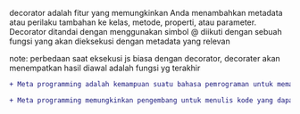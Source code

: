 decorator adalah fitur yang memungkinkan Anda menambahkan metadata atau perilaku tambahan ke kelas, metode, properti, atau parameter. Decorator ditandai dengan menggunakan simbol @ diikuti dengan sebuah fungsi yang akan dieksekusi dengan metadata yang relevan

note: 
perbedaan saat eksekusi js biasa dengan decorator, decorater akan menempatkan hasil diawal adalah fungsi yg terakhir


```diff
+ Meta programming adalah kemampuan suatu bahasa pemrograman untuk memanipulasi kode program pada waktu kompilasi atau waktu eksekusi. Dalam meta programming, program dapat memodifikasi atau menghasilkan kode program lainnya sebagai data.

+ Meta programming memungkinkan pengembang untuk menulis kode yang dapat memahami atau menghasilkan kode lainnya. Dengan menggunakan teknik meta programming, kita dapat membuat kode yang lebih fleksibel, generik, dan mudah dikonfigurasi.

```